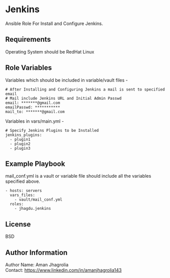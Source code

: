 Jenkins
=======

Ansible Role For Install and Configure Jenkins.

Requirements
------------
  
Operating System should be RedHat Linux      

Role Variables
--------------

Variables which should be included in variable/vault files -  

    # After Installing and Configuring Jenkins a mail is sent to specified email
    # Mail include Jenkins URL and Initial Admin Passwd   
    email: *******@gmail.com  
    emailPasswd: ***********
    mail_to: *******@gmail.com

Variables in vars/main.yml -  

    # Specify Jenkins Plugins to be Installed
    jenkins_plugins:
      - plugin1
      - plugin2
      - plugin3

         
Example Playbook
----------------

mail_conf.yml is a vault or variable file should include all the variables specified above.

    - hosts: servers
      vars_files:
        - vault/mail_conf.yml
      roles:
        - jhagdu.jenkins

License
-------

BSD

Author Information
------------------

Author Name: Aman Jhagrolia  
Contact: https://www.linkedin.com/in/amanjhagrolia143  
